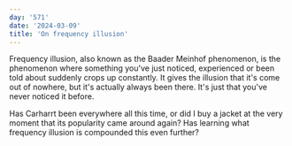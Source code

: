 ```yaml
---
day: '571'
date: '2024-03-09'
title: 'On frequency illusion'
---
```


Frequency illusion, also known as the Baader Meinhof phenomenon, is the phenomenon where something you've just noticed, experienced or been told about suddenly crops up constantly. It gives the illusion that it's come out of nowhere, but it's actually always been there. It's just that you've never noticed it before.

Has Carharrt been everywhere all this time, or did I buy a jacket at the very moment that its popularity came around again? Has learning what frequency illusion is compounded this even further?
